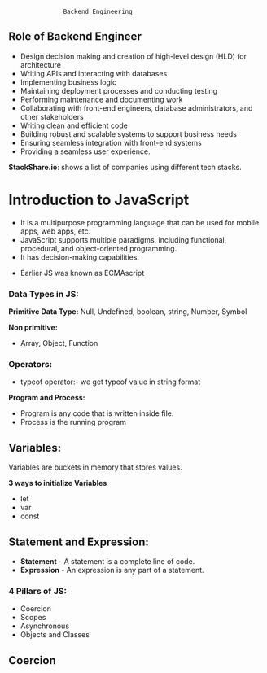                    Backend Engineering

## Role of Backend Engineer

- Design decision making and creation of high-level design (HLD) for architecture
- Writing APIs and interacting with databases
- Implementing business logic
- Maintaining deployment processes and conducting testing
- Performing maintenance and documenting work
- Collaborating with front-end engineers, database administrators, and other stakeholders
- Writing clean and efficient code
- Building robust and scalable systems to support business needs
- Ensuring seamless integration with front-end systems
- Providing a seamless user experience.

**StackShare.io**: shows a list of companies using different tech stacks.

# Introduction to JavaScript

- It is a multipurpose programming language that can be used for mobile apps, web apps, etc.
- JavaScript supports multiple paradigms, including functional, procedural, and object-oriented programming.
- It has decision-making capabilities.

* Earlier JS was known as ECMAscript

### Data Types in JS:

**Primitive Data Type:**
Null, Undefined, boolean, string, Number, Symbol

**Non primitive:**

- Array, Object, Function

### Operators:

- typeof operator:- we get typeof value in string format

**Program and Process:**

- Program is any code that is written inside file.
- Process is the running program

## Variables:

Variables are buckets in memory that stores values.

**3 ways to initialize Variables**

- let
- var
- const

## Statement and Expression:

- **Statement** - A statement is a complete line of code.
- **Expression** - An expression is any part of a statement.

### 4 Pillars of JS:

- Coercion
- Scopes
- Asynchronous
- Objects and Classes

## Coercion
